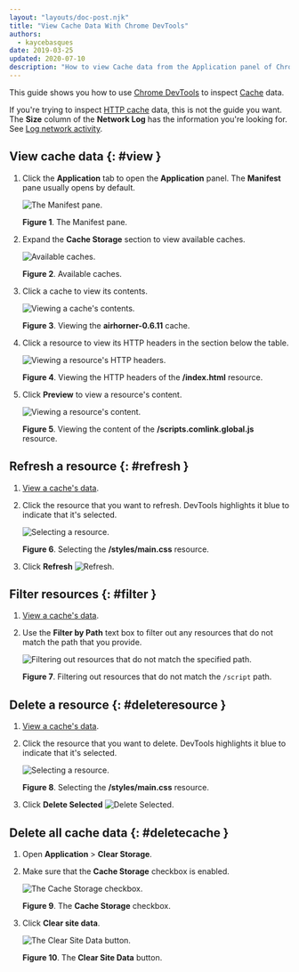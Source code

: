 ```yaml
---
layout: "layouts/doc-post.njk"
title: "View Cache Data With Chrome DevTools"
authors:
  - kaycebasques
date: 2019-03-25
updated: 2020-07-10
description: "How to view Cache data from the Application panel of Chrome DevTools."
---
```


This guide shows you how to use [Chrome DevTools][1] to inspect [Cache][2] data.

If you're trying to inspect [HTTP cache][3] data, this is not the guide you want. The **Size**
column of the **Network Log** has the information you're looking for. See [Log network activity][4].

## View cache data {: #view }

1.  Click the **Application** tab to open the **Application** panel. The **Manifest** pane usually
    opens by default.

    ![The Manifest pane.](/web/tools/chrome-devtools/storage/imgs/manifest.png)

    **Figure 1**. The Manifest pane.

2.  Expand the **Cache Storage** section to view available caches.

    ![Available caches.](/web/tools/chrome-devtools/storage/imgs/cache.png)

    **Figure 2**. Available caches.

3.  Click a cache to view its contents.

    ![Viewing a cache's contents.](/web/tools/chrome-devtools/storage/imgs/cacheview.png)

    **Figure 3**. Viewing the **airhorner-0.6.11** cache.

4.  Click a resource to view its HTTP headers in the section below the table.

    ![Viewing a resource's HTTP headers.](/web/tools/chrome-devtools/storage/imgs/viewcacheresource.png)

    **Figure 4**. Viewing the HTTP headers of the **/index.html** resource.

5.  Click **Preview** to view a resource's content.

    ![Viewing a resource's content.](/web/tools/chrome-devtools/storage/imgs/cachecontent.png)

    **Figure 5**. Viewing the content of the **/scripts.comlink.global.js** resource.

## Refresh a resource {: #refresh }

1.  [View a cache's data][5].
2.  Click the resource that you want to refresh. DevTools highlights it blue to indicate that it's
    selected.

    ![Selecting a resource.](/web/tools/chrome-devtools/storage/imgs/cacheselected.png)

    **Figure 6**. Selecting the **/styles/main.css** resource.

3.  Click **Refresh** ![Refresh](/web/tools/chrome-devtools/images/shared/reload.png).

## Filter resources {: #filter }

1.  [View a cache's data][6].
2.  Use the **Filter by Path** text box to filter out any resources that do not match the path that
    you provide.

    ![Filtering out resources that do not match the specified path.](/web/tools/chrome-devtools/storage/imgs/cachefilter.png)

    **Figure 7**. Filtering out resources that do not match the `/script` path.

## Delete a resource {: #deleteresource }

1.  [View a cache's data][7].
2.  Click the resource that you want to delete. DevTools highlights it blue to indicate that it's
    selected.

    ![Selecting a resource.](/web/tools/chrome-devtools/storage/imgs/cacheselected.png)

    **Figure 8**. Selecting the **/styles/main.css** resource.

3.  Click **Delete Selected**
    ![Delete Selected](/web/tools/chrome-devtools/images/shared/delete.png).

## Delete all cache data {: #deletecache }

1.  Open **Application** > **Clear Storage**.
2.  Make sure that the **Cache Storage** checkbox is enabled.

    ![The Cache Storage checkbox.](/web/tools/chrome-devtools/storage/imgs/cachecheckbox.png)

    **Figure 9**. The **Cache Storage** checkbox.

3.  Click **Clear site data**.

    ![The Clear Site Data button.](/web/tools/chrome-devtools/storage/imgs/cacheclearsite.png)

    **Figure 10**. The **Clear Site Data** button.

[1]: /web/tools/chrome-devtools
[2]: https://developer.mozilla.org/en-US/docs/Web/API/Cache
[3]: https://developer.mozilla.org/en-US/docs/Web/HTTP/Caching
[4]: /web/tools/chrome-devtools/network#load
[5]: #view
[6]: #view
[7]: #view
